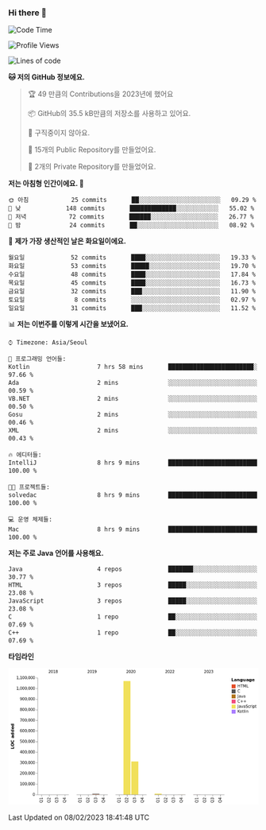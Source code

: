 ### Hi there 👋

<!--
**otm0937/otm0937** is a ✨ _special_ ✨ repository because its `README.md` (this file) appears on your GitHub profile.

Here are some ideas to get you started:

- 🔭 I’m currently working on ...
- 🌱 I’m currently learning ...
- 👯 I’m looking to collaborate on ...
- 🤔 I’m looking for help with ...
- 💬 Ask me about ...
- 📫 How to reach me: ...
- 😄 Pronouns: ...
- ⚡ Fun fact: ...
-->

  <!--START_SECTION:waka-->
![Code Time](http://img.shields.io/badge/Code%20Time-920%20hrs%2057%20mins-blue)

![Profile Views](http://img.shields.io/badge/Profile%20Views-0-blue)

![Lines of code](https://img.shields.io/badge/%EC%A0%80%EB%8A%94%20%EC%97%AC%ED%83%9C%EA%B9%8C%EC%A7%80%20-1%20Million%20%EC%A4%84%EC%9D%98%20%EC%BD%94%EB%93%9C%EB%A5%BC%20%EC%9E%91%EC%84%B1%ED%96%88%EC%96%B4%EC%9A%94.-blue)

**🐱 저의 GitHub 정보에요.** 

> 🏆 49 만큼의 Contributions을 2023년에 했어요
 > 
> 📦 GitHub의 35.5 kB만큼의 저장소를 사용하고 있어요. 
 > 
> 🚫 구직중이지 않아요.
 > 
> 📜 15개의 Public Repository를 만들었어요. 
 > 
> 🔑 2개의 Private Repository를 만들었어요.  
 > 
**저는 아침형 인간이에요. 🐤** 

```text
🌞 아침            25 commits       ██░░░░░░░░░░░░░░░░░░░░░░░   09.29 % 
🌆 낮　           148 commits       █████████████░░░░░░░░░░░░   55.02 % 
🌃 저녁            72 commits       ██████░░░░░░░░░░░░░░░░░░░   26.77 % 
🌙 밤　            24 commits       ██░░░░░░░░░░░░░░░░░░░░░░░   08.92 % 

```
📅 **제가 가장 생산적인 날은 화요일이에요.** 

```text
월요일             52 commits       ████░░░░░░░░░░░░░░░░░░░░░   19.33 % 
화요일             53 commits       █████░░░░░░░░░░░░░░░░░░░░   19.70 % 
수요일             48 commits       ████░░░░░░░░░░░░░░░░░░░░░   17.84 % 
목요일             45 commits       ████░░░░░░░░░░░░░░░░░░░░░   16.73 % 
금요일             32 commits       ███░░░░░░░░░░░░░░░░░░░░░░   11.90 % 
토요일              8 commits       ░░░░░░░░░░░░░░░░░░░░░░░░░   02.97 % 
일요일             31 commits       ███░░░░░░░░░░░░░░░░░░░░░░   11.52 % 

```


📊 **저는 이번주를 이렇게 시간을 보냈어요.** 

```text
⌚︎ Timezone: Asia/Seoul

💬 프로그래밍 언어들: 
Kotlin                   7 hrs 58 mins       ████████████████████████░   97.66 % 
Ada                      2 mins              ░░░░░░░░░░░░░░░░░░░░░░░░░   00.59 % 
VB.NET                   2 mins              ░░░░░░░░░░░░░░░░░░░░░░░░░   00.50 % 
Gosu                     2 mins              ░░░░░░░░░░░░░░░░░░░░░░░░░   00.46 % 
XML                      2 mins              ░░░░░░░░░░░░░░░░░░░░░░░░░   00.43 % 

🔥 에디터들: 
IntelliJ                 8 hrs 9 mins        █████████████████████████   100.00 % 

🐱‍💻 프로젝트들: 
solvedac                 8 hrs 9 mins        █████████████████████████   100.00 % 

💻 운영 체제들: 
Mac                      8 hrs 9 mins        █████████████████████████   100.00 % 

```

**저는 주로 Java 언어를 사용해요.** 

```text
Java                     4 repos             ███████░░░░░░░░░░░░░░░░░░   30.77 % 
HTML                     3 repos             █████░░░░░░░░░░░░░░░░░░░░   23.08 % 
JavaScript               3 repos             █████░░░░░░░░░░░░░░░░░░░░   23.08 % 
C                        1 repo              ██░░░░░░░░░░░░░░░░░░░░░░░   07.69 % 
C++                      1 repo              ██░░░░░░░░░░░░░░░░░░░░░░░   07.69 % 

```


**타임라인**

![Chart not found](https://raw.githubusercontent.com/otm0937/otm0937/main/charts/bar_graph.png) 


 Last Updated on 08/02/2023 18:41:48 UTC
<!--END_SECTION:waka-->
